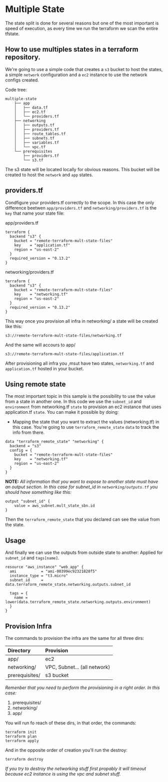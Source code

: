 # **Multiple State**

The state split is done for several reasons but one of the most important is speed of execution, as every time we run the terraform we scan the entire tfstate.

## How to use multiples states in a terraform repository.

We're going to use a simple code that creates a `s3` bucket to host the states, a simple `network` configuration and a `ec2` instance to use the network configs created.

Code tree:
```text
multiple-state
    ├── app
    │   ├── data.tf
    │   ├── ec2.tf
    │   └── providers.tf
    ├── networking
    │   ├── outputs.tf
    │   ├── providers.tf
    │   ├── route_tables.tf
    │   ├── subnets.tf
    │   ├── variables.tf
    │   └── vpc.tf
    └── prerequisites
        ├── providers.tf
        └── s3.tf
```

The s3 state will be located locally for obvious reasons. This bucket will be created to host the `network` and `app` states.

## providers.tf

Condfigure your providers.tf correctly to the scope. In this case the only difference beetwen `app/providers.tf` and `networking/providers.tf` is the `key` that name your state file:

app/providers.tf
```text
terraform {
  backend "s3" {
    bucket = "remote-terraform-mult-state-files"
    key    = "application.tf"
    region = "us-east-2"
  }
  required_version = "0.13.2"
}
```

networking/providers.tf

```text
terraform {
  backend "s3" {
    bucket = "remote-terraform-mult-state-files"
    key    = "networking.tf"
    region = "us-east-2"
  }
  required_version = "0.13.2"
}
```

This way once you provision all infra in networking/ a state will be created like this:

```text
s3://remote-terraform-mult-state-files/networking.tf
```

And the same will accours to app/
```text
s3://remote-terraform-mult-state-files/application.tf
```
After provisioning all infra you ,msut have two states, `networking.tf` and `application.tf` hosted in your bucket.

## Using remote state

The most important topic in this sample is the possibility to use the value from a state in another one. In this code we use the `subnet_id` and `environment` from networking.tf `state` to provision an ec2 instance that uses application.tf `state`. You can make it possible by doing:

- Mapping the state that you want to extract the values (networking.tf) in this case. You're going to use `terraform_remote_state` `data` to track the info from there.

```text
data "terraform_remote_state" "networking" {
  backend = "s3"
  config = {
    bucket = "remote-terraform-mult-state-files"
    key    = "networking.tf"
    region = "us-east-2"
  }
}
```
**NOTE:** *All information that you want to expose to another state must have an output section. In this case for subnet_id in `networking/outputs.tf` you should have something like this:*

```text
output "subnet_id" {
    value = aws_subnet.mult_state_sbn.id
}
```
Then the `terraform_remote_state` that you declared can see the value from the state.

## Usage
And finally we can use the outputs from outside state to another: Applied for `subnet_id` and `tags[name]`.

```text
resource "aws_instance" "web_app" {
  ami           = "ami-00399ec92321828f5"
  instance_type = "t3.micro"
  subnet_id     = data.terraform_remote_state.networking.outputs.subnet_id

  tags = {
    name = lower(data.terraform_remote_state.networking.outputs.environment)
  }
}
```

## Provision Infra

The commands to provision the infra are the same for all three dirs:

|Directory|Provision|
|:---| :---|
|app/|ec2|
|networking/| VPC, Subnet... (all network) |
|prerequisites/|s3 bucket|

*Remenber that you need to perform the provisioning in a right order. In this case:*

1. prerequisites/
2. networking/
3. app/

You will run fo reach of these dirs, in that order, the commands:

```shell
terraform init
terraform plan
terraform apply
```

And in the opposite order of creation you'll run the destroy:

```shell
terraform destroy
```
*If you try to destroy the networking stuff first propably it will timeout because ec2 instance is using the vpc and subnet stuff.*